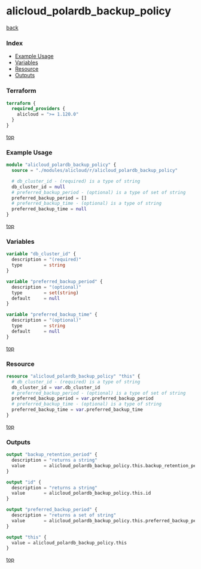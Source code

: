 # alicloud_polardb_backup_policy

[back](../alicloud.md)

### Index

- [Example Usage](#example-usage)
- [Variables](#variables)
- [Resource](#resource)
- [Outputs](#outputs)

### Terraform

```terraform
terraform {
  required_providers {
    alicloud = ">= 1.120.0"
  }
}
```

[top](#index)

### Example Usage

```terraform
module "alicloud_polardb_backup_policy" {
  source = "./modules/alicloud/r/alicloud_polardb_backup_policy"

  # db_cluster_id - (required) is a type of string
  db_cluster_id = null
  # preferred_backup_period - (optional) is a type of set of string
  preferred_backup_period = []
  # preferred_backup_time - (optional) is a type of string
  preferred_backup_time = null
}
```

[top](#index)

### Variables

```terraform
variable "db_cluster_id" {
  description = "(required)"
  type        = string
}

variable "preferred_backup_period" {
  description = "(optional)"
  type        = set(string)
  default     = null
}

variable "preferred_backup_time" {
  description = "(optional)"
  type        = string
  default     = null
}
```

[top](#index)

### Resource

```terraform
resource "alicloud_polardb_backup_policy" "this" {
  # db_cluster_id - (required) is a type of string
  db_cluster_id = var.db_cluster_id
  # preferred_backup_period - (optional) is a type of set of string
  preferred_backup_period = var.preferred_backup_period
  # preferred_backup_time - (optional) is a type of string
  preferred_backup_time = var.preferred_backup_time
}
```

[top](#index)

### Outputs

```terraform
output "backup_retention_period" {
  description = "returns a string"
  value       = alicloud_polardb_backup_policy.this.backup_retention_period
}

output "id" {
  description = "returns a string"
  value       = alicloud_polardb_backup_policy.this.id
}

output "preferred_backup_period" {
  description = "returns a set of string"
  value       = alicloud_polardb_backup_policy.this.preferred_backup_period
}

output "this" {
  value = alicloud_polardb_backup_policy.this
}
```

[top](#index)
